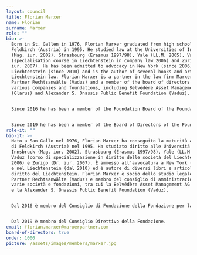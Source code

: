 ```yaml
---
layout: council
title: Florian Marxer
name: Florian
surname: Marxer
role: ""
bio: >-
  Born in St. Gallen in 1976, Florian Marxer graduated from high school in
  Feldkirch (Austria) in 1995. He studied law at the Universities of Innsbruck
  (Mag. iur. 2002), Strasbourg (Erasmus 1997/98), Yale (LL.M. 2005), Vaduz
  (specialisation course in Liechtenstein in company law 2006) and Zurich (Dr.
  iur. 2007). He has been admitted to advocacy in New York (since 2006) and
  Liechtenstein (since 2010) and is the author of several books and articles on
  Liechtenstein law. Florian Marxer is a partner in the law firm Marxer &
  Partner Rechtsanwälte (Vaduz) and a member of the board of directors of
  various companies and foundations, including Belvédère Asset Management AG
  (Glarus) and Alexander S. Onassis Public Benefit Foundation (Vaduz).


  Since 2016 he has been a member of the Foundation Board of the Foundation for Research and Treatment of Lymphomas in Ticino, now the Foundation for the Institute of Oncology Research (IOR).


  Since 2019 he has been a member of the Board of Directors of the Foundation.
role-it: ""
bio-it: >-
  Nato a San Gallo nel 1976, Florian Marxer ha conseguito la maturità al Liceo
  di Feldkirch (Austria) nel 1995. Ha studiato diritto alle Università di
  Innsbruck (Mag. iur. 2002), Strasbourg (Erasmus 1997/98), Yale (LL.M. 2005),
  Vaduz (corso di specializzazione in diritto delle società del Liechtenstein
  2006) e Zurigo (Dr. iur. 2007). È ammesso all'avvocatura a New York (dal 2006)
  e nel Liechtenstein (dal 2010) ed è autore di diversi libri e articoli sul
  diritto del Liechtenstein. Florian Marxer è socio dello studio legale Marxer &
  Partner Rechtsanwälte (Vaduz) e membro del consiglio di amministrazione di
  varie società e fondazioni, tra cui la Belvédère Asset Management AG (Glarona)
  e la Alexander S. Onassis Public Benefit Foundation (Vaduz).


  Dal 2016 è membro del Consiglio di Fondazione della Fondazione per la Ricerca e la Cura dei Linfomi nel Ticino, ora Fondazione per l'istituto oncologico di ricerca (IOR).


  Dal 2019 è membro del Consiglio Direttivo della Fondazione.
email: florian.marxer@marxerpartner.com
board-of-directors: true
order: 1000
picture: /assets/images/members/marxer.jpg
---
```

